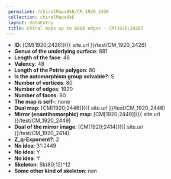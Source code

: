 ```yaml
--- 
 permalink: /chiralMaps6kE/CM_1920_2426 
 collection: chiralMaps6kE
 layout: dataEntry
 title: Chiral maps up to 6000 edges - CM[1920;2426]
---
```


- **ID**: [CM[1920;2426]]({{ site.url }}/test/CM_1920_2426)
- **Genus of the underlying surface**: 881
- **Length of the face**: 48
- **Valency**: 48
- **Length of the Petrie polygon**: 80
- **Is the automorphism group solvable?**: S
- **Number of vertices**: 80
- **Number of edges**: 1920
- **Number of faces**: 80
- **The map is self-**: none
- **Dual map**: [CM[1920;2446]]({{ site.url }}/test/CM_1920_2446)
- **Mirror (enantihomorphic) map**: [CM[1920;2449]]({{ site.url }}/test/CM_1920_2449)
- **Dual of the mirror image**: [CM[1920;2414]]({{ site.url }}/test/CM_1920_2414)
- **Z_q-Exponent?**: 2
- **No idea**:  31:2449
- **No idea**: Y
- **No idea**: Y
- **Skeleton**: Sk(80;12)^12
- **Some other kind of skeleton**: nan
